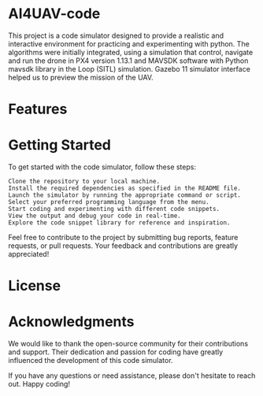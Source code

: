 # AI4UAV-code
This project is a code simulator designed to provide a realistic and interactive environment for practicing and experimenting with python. The algorithms were initially integrated, using a simulation that control, navigate and run the drone in PX4 version 1.13.1 and MAVSDK software with Python mavsdk library in the Loop (SITL) simulation. Gazebo 11 simulator interface helped us to preview the mission of the UAV.

# Features

# Getting Started
To get started with the code simulator, follow these steps:

    Clone the repository to your local machine.
    Install the required dependencies as specified in the README file.
    Launch the simulator by running the appropriate command or script.
    Select your preferred programming language from the menu.
    Start coding and experimenting with different code snippets.
    View the output and debug your code in real-time.
    Explore the code snippet library for reference and inspiration.

Feel free to contribute to the project by submitting bug reports, feature requests, or pull requests. Your feedback and contributions are greatly appreciated!

# License

# Acknowledgments

We would like to thank the open-source community for their contributions and support. Their dedication and passion for coding have greatly influenced the development of this code simulator.

If you have any questions or need assistance, please don't hesitate to reach out. Happy coding!
